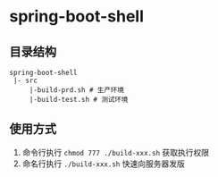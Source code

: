 # spring-boot-shell

## 目录结构
```
spring-boot-shell
 |- src
     |-build-prd.sh # 生产环境
     |-build-test.sh # 测试环境
```

## 使用方式
1. 命令行执行 `chmod 777 ./build-xxx.sh` 获取执行权限
2. 命名行执行 `./build-xxx.sh` 快速向服务器发版
